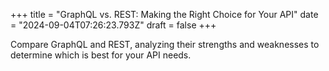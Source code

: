 +++
title = "GraphQL vs. REST: Making the Right Choice for Your API"
date = "2024-09-04T07:26:23.793Z"
draft = false
+++

  Compare GraphQL and REST, analyzing their strengths and weaknesses to determine which is best for your API needs.
        